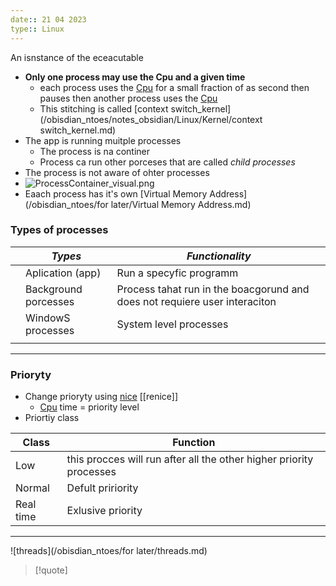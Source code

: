 ```yaml
---
date:: 21 04 2023
type:: Linux
---
```

An isnstance of the eceacutable 
 - **Only one process may use the Cpu and a given time**
	-   each process uses the [Cpu](/obisdian_ntoes/notes_obsidian/Linux/Kernel/Cpu.md) for a small fraction of as second then pauses then another process uses the [Cpu](/obisdian_ntoes/notes_obsidian/Linux/Kernel/Cpu.md)
	-   This stitching is called [context switch_kernel](/obisdian_ntoes/notes_obsidian/Linux/Kernel/context switch_kernel.md)
- The app is running muitple processes 
	- The process is na continer 
	- Process ca run other porceses that are called *child processes*
- The process is not aware of ohter processes 
-  ![ProcessContainer_visual.png](/static/ProcessContainer_visual.png)
- Eaach process has it's own [Virtual Memory Address](/obisdian_ntoes/for later/Virtual Memory Address.md)
### Types of processes 
|     | *Types*              | *Functionality*                                                            |
| --- | -------------------- | -------------------------------------------------------------------------- |
|     | Aplication (app)     | Run a specyfic programm                                                    |
|     | Background porcesses | Process tahat run in the boacgorund and does not requiere user interaciton |
|     | WindowS processes    | System level processes                                                     |
|     |                      |                                                                            |

---
### Prioryty 
- Change prioryty using [nice](/obisdian_ntoes/notes_obsidian/Linux/nice.md) [[renice]]
	- [Cpu](/obisdian_ntoes/notes_obsidian/Linux/Kernel/Cpu.md) time  = priority level
- Priortiy class 

| Class     | Function                                                            |
| --------- | ------------------------------------------------------------------- |
| Low       | this procces will run after all the other higher priority processes |
| Normal    | Defult pririority                                                   |
| Real time | Exlusive priority                                                   |

--- 
![threads](/obisdian_ntoes/for later/threads.md)
 
>[!quote] 